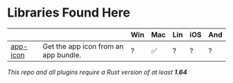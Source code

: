 # Libraries Found Here

|                                            |                                                           | Win | Mac | Lin | iOS | And |
| ------------------------------------------ | --------------------------------------------------------- | --- | --- | --- | --- | --- |
| [app-icon](libs/app-icon)     | Get the app icon from an app bundle.                    | ?  | ✅ | ?  | ?   | ?   |

_This repo and all plugins require a Rust version of at least **1.64**_
